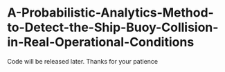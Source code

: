 # A-Probabilistic-Analytics-Method-to-Detect-the-Ship-Buoy-Collision-in-Real-Operational-Conditions
Code will be released later. 
Thanks for your patience
